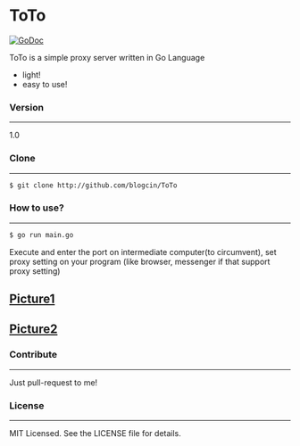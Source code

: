 # ToTo
[![GoDoc](https://godoc.org/github.com/blogcin/ToTo?status.svg)](https://godoc.org/github.com/blogcin/ToTo)

ToTo is a simple proxy server written in Go Language

  - light!
  - easy to use!

### Version
---
1.0 
### Clone
---
```sh
$ git clone http://github.com/blogcin/ToTo
```

### How to use?
---
```sh
$ go run main.go
```
Execute and enter the port on intermediate computer(to circumvent), set proxy setting on your program (like browser, messenger if that support proxy setting)

[Picture1](https://raw.githubusercontent.com/blogcin/ToTo/master/image/capture.png)
---
[Picture2](https://raw.githubusercontent.com/blogcin/ToTo/master/image/capture2.png)
---
### Contribute
---
Just pull-request to me!

### License
---
MIT Licensed. See the LICENSE file for details.